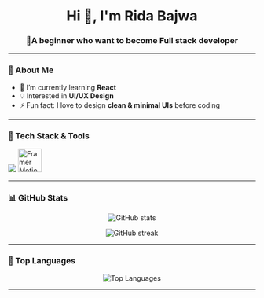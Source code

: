 <h1 align="center">Hi 👋, I'm Rida Bajwa</h1>
<h3 align="center">🚀A beginner who want to become Full stack developer</h3>

---

### 🌟 About Me  
- 🌱 I’m currently learning **React**  
- 💡 Interested in **UI/UX Design**  
- ⚡ Fun fact: I love to design **clean & minimal UIs** before coding  

---
### 🔧 Tech Stack & Tools   
<p>
  <img src="https://skillicons.dev/icons?i=html,css,js,react,firebase,git,github,vscode" />
  <img src="https://cdn.worldvectorlogo.com/logos/framer-motion.svg" alt="Framer Motion" width="48" />
</p>



---

### 📊 GitHub Stats  
<p align="center">
  <img src="https://github-readme-stats.vercel.app/api?username=ridabajwa1024&show_icons=true&theme=tokyonight" alt="GitHub stats" />
</p>

<p align="center">
  <img src="https://github-readme-streak-stats.herokuapp.com/?user=ridabajwa1024&theme=tokyonight" alt="GitHub streak" />
</p>

---

### 🚀 Top Languages  
<p align="center">
  <img src="https://github-readme-stats.vercel.app/api/top-langs/?username=ridabajwa1024&layout=compact&theme=tokyonight" alt="Top Languages" />
</p>

---

